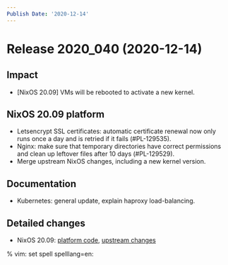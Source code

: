 ```yaml
---
Publish Date: '2020-12-14'
---
```


# Release 2020_040 (2020-12-14)

## Impact

- \[NixOS 20.09\] VMs will be rebooted to activate a new kernel.

## NixOS 20.09 platform

- Letsencrypt SSL certificates: automatic certificate renewal now only runs
  once a day and is retried if it fails (#PL-129535).
- Nginx: make sure that temporary directories have correct permissions and
  clean up leftover files after 10 days (#PL-129529).
- Merge upstream NixOS changes, including a new kernel version.

## Documentation

- Kubernetes: general update, explain haproxy load-balancing.

## Detailed changes

- NixOS 20.09: [platform code](https://github.com/flyingcircusio/fc-nixos/compare/fc/r2020_039/20.09...434bc8e77fa5fa8aaed8e544c13bcf7c31424bd2),
  [upstream changes](https://github.com/flyingcircusio/nixpkgs/compare/ddf1ef86071abd6270dc9a48da38bfe6ba34427f...71c5ae6ce4e1026f7da31cb6074dbb1fc773725c)

% vim: set spell spelllang=en:
